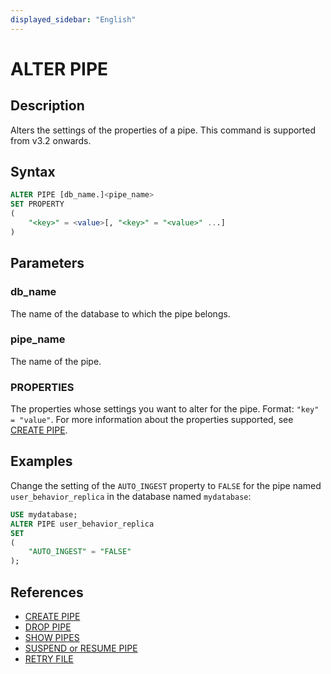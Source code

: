 ```yaml
---
displayed_sidebar: "English"
---
```


# ALTER PIPE

## Description

Alters the settings of the properties of a pipe. This command is supported from v3.2 onwards.

## Syntax

```SQL
ALTER PIPE [db_name.]<pipe_name> 
SET PROPERTY
(
    "<key>" = <value>[, "<key>" = "<value>" ...]
) 
```

## Parameters

### db_name

The name of the database to which the pipe belongs.

### pipe_name

The name of the pipe.

### PROPERTIES

The properties whose settings you want to alter for the pipe. Format: `"key" = "value"`. For more information about the properties supported, see [CREATE PIPE](CREATE_PIPE.md).

## Examples

Change the setting of the `AUTO_INGEST` property to `FALSE` for the pipe named `user_behavior_replica` in the database named `mydatabase`:

```SQL
USE mydatabase;
ALTER PIPE user_behavior_replica
SET
(
    "AUTO_INGEST" = "FALSE"
);
```

## References

- [CREATE PIPE](CREATE_PIPE.md)
- [DROP PIPE](DROP_PIPE.md)
- [SHOW PIPES](SHOW_PIPES.md)
- [SUSPEND or RESUME PIPE](SUSPEND_or_RESUME_PIPE.md)
- [RETRY FILE](RETRY_FILE.md)
